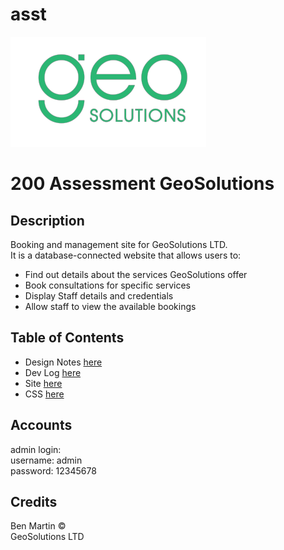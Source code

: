 # asst
![Geosolutions](images/icon.png)
# 200 Assessment GeoSolutions

## Description

Booking and management site for GeoSolutions LTD. \
It is a database-connected website that allows users to:

- Find out details about the services GeoSolutions offer
- Book consultations for specific services
- Display Staff details and credentials
- Allow staff to view the available bookings

## Table of Contents

- Design Notes [here](design.md)
- Dev Log [here](Development.md)
- Site [here](../site/index.php)
- CSS [here](../site/style.css)

## Accounts
admin login: \
username: admin \
password: 12345678

## Credits

 Ben Martin &copy; \
 GeoSolutions LTD
